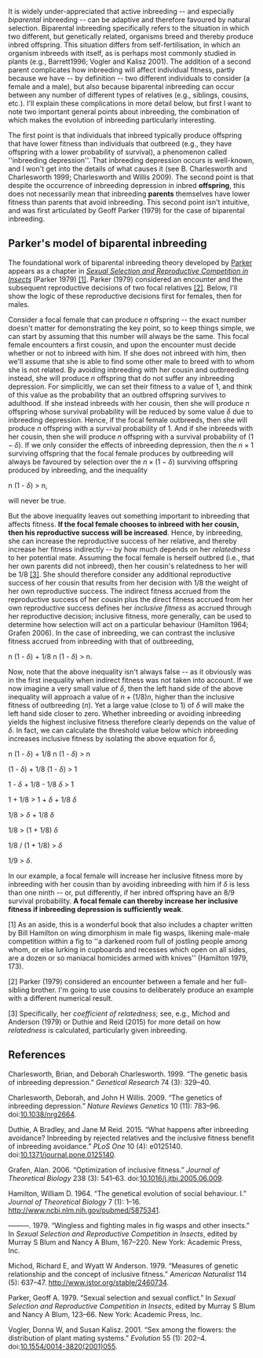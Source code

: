 It is widely under-appreciated that active inbreeding -- and especially
*biparental* inbreeding -- can be adaptive and therefore favoured by
natural selection. Biparental inbreeding specifically refers to the
situation in which two different, but genetically related, organisms
breed and thereby produce inbred offspring. This situation differs from
self-fertilisation, in which an organism inbreeds with itself, as is
perhaps most commonly studied in plants (e.g., Barrett1996; Vogler and
Kalisz 2001). The addition of a second parent complicates how inbreeding
will affect individual fitness, partly because we have -- by definition
-- two different individuals to consider (a female and a male), but also
because biparental inbreeding can occur between any number of different
types of relatives (e.g., siblings, cousins, etc.). I'll explain these
complications in more detail below, but first I want to note two
important general points about inbreeding, the combination of which
makes the evolution of inbreeding particularly interesting.

The first point is that individuals that inbreed typically produce
offspring that have lower fitness than individuals that outbreed (e.g.,
they have offspring with a lower probability of survival), a phenomenon
called ''inbreeding depression''. That inbreeding depression occurs is
well-known, and I won't get into the details of what causes it (see B.
Charlesworth and Charlesworth 1999; Charlesworth and Willis 2009). The
second point is that despite the occurrence of inbreeding depression in
inbred **offspring**, this does not necessarily mean that inbreeding
**parents** themselves have lower fitness than parents that avoid
inbreeding. This second point isn't intuitive, and was first articulated
by Geoff Parker (1979) for the case of biparental inbreeding.

Parker's model of biparental inbreeding
---------------------------------------

The foundational work of biparental inbreeding theory developed by
[Parker](https://en.wikipedia.org/wiki/Geoff_Parker) appears as a
chapter in [*Sexual Selection and Reproductive Competition in
Insects*](https://www.amazon.co.uk/Sexual-Selection-Reproductive-Competition-Insects/dp/0124145760)
(Parker 1979) [\[1\]](#foot1). Parker (1979) considered an encounter and
the subsequent reproductive decisions of two focal relatives
[\[2\]](#foot2). Below, I'll show the logic of these reproductive
decisions first for females, then for males.

Consider a focal female that can produce *n* offspring -- the exact
number doesn't matter for demonstrating the key point, so to keep things
simple, we can start by assuming that this number will always be the
same. This focal female encounters a first cousin, and upon the
encounter must decide whether or not to inbreed with him. If she does
not inbreed with him, then we'll assume that she is able to find some
other male to breed with to whom she is not related. By avoiding
inbreeding with her cousin and outbreeding instead, she will produce *n*
offspring that do not suffer any inbreeding depression. For simplicitly,
we can set their fitness to a value of 1, and think of this value as the
probability that an outbred offspring survives to adulthood. If she
instead inbreeds with her cousin, then she will produce *n* offspring
whose survival probability will be reduced by some value *δ* due to
inbreeding depression. Hence, if the focal female outbreeds, then she
will produce *n* offspring with a survival probability of 1. And if she
inbreeds with her cousin, then she will produce *n* offspring with a
survival probability of (1 − *δ*). If we only consider the effects of
inbreeding depression, then the *n* × 1 surviving offspring that the
focal female produces by outbreeding will always be favoured by
selection over the *n* × (1 − *δ*) surviving offspring produced by
inbreeding, and the inequality

n (1 - *δ*) &gt; n,

will never be true.

But the above inequality leaves out something important to inbreeding
that affects fitness. **If the focal female chooses to inbreed with her
cousin, then his reproductive success will be increased**. Hence, by
inbreeding, she can increase the reproductive success of her relative,
and thereby increase her fitness indirectly -- by how much depends on
her *relatedness* to her potential mate. Assuming the focal female is
herself outbred (i.e., that her own parents did not inbreed), then her
cousin's relatedness to her will be 1/8 [\[3\]](#foot3). She should
therefore consider any additional reproductive success of her cousin
that results from her decision with 1/8 the weight of her own
reproductive success. The indirect fitness accrued from the reproductive
success of her cousin plus the direct fitness accrued from her own
reproductive success defines her *inclusive fitness* as accrued through
her reproductive decision; inclusive fitness, more generally, can be
used to determine how selection will act on a particular behaviour
(Hamilton 1964; Grafen 2006). In the case of inbreeding, we can contrast
the inclusive fitness accrued from inbreeding with that of outbreeding,

n (1 - *δ*) + 1/8 n (1 - *δ*) &gt; n.

Now, note that the above inequality isn't always false -- as it
obviously was in the first inequality when indirect fitness was not
taken into account. If we now imagine a very small value of *δ*, then
the left hand side of the above inequality will approach a value of
*n* + (1/8)*n*, higher than the inclusive fitness of outbreeding (*n*).
Yet a large value (close to 1) of *δ* will make the left hand side
closer to zero. Whether inbreeding or avoiding inbreeding yields the
highest inclusive fitness therefore clearly depends on the value of *δ*.
In fact, we can calculate the threshold value below which inbreeding
increases inclusive fitness by isolating the above equation for *δ*,

n (1 - *δ*) + 1/8 n (1 - *δ*) &gt; n

(1 - *δ*) + 1/8 (1 - *δ*) &gt; 1

1 - *δ* + 1/8 - 1/8 *δ* &gt; 1

1 + 1/8 &gt; 1 + *δ* + 1/8 *δ*

1/8 &gt; *δ* + 1/8 *δ*

1/8 &gt; (1 + 1/8) *δ*

1/8 / (1 + 1/8) &gt; *δ*

1/9 &gt; *δ*.

In our example, a focal female will increase her inclusive fitness more
by inbreeding with her cousin than by avoiding inbreeding with him if
*δ* is less than one ninth -- or, put differently, if her inbred
offspring have an 8/9 survival probability. **A focal female can thereby
increase her inclusive fitness if inbreeding depression is sufficiently
weak**.

<!--- Perhaps more interesting, @Parker1979 noted that reproductive interactions between relatives are expected to be characterised by sexual conflict (explain what this means) in a way that self-fertilisation versus outcrossing is not. Explain why this conflict arises, and that it links with other kinds of conflict, citing relevant sources here. Hence, in a few pages of @Parker1979, we have two key theoretical insights; inbreeding should sometimes be adaptive, and reproductive interactions between relatives should lead to sexual conflict. --->
<!--- Note how this work of @Parker1979 still remains less appreciated than perhaps it should, but interesting theory has been developed from its foundation. @Kokko2006 conceptualised the timing of interactions. @Puurtinen2011 (brief note to optimal inbreeding), I think, was the first to note subtely that females but not males could prefer inbreeding (explain why). The other paper on dispersal also boils down to @Parker1979, which was also expressed in a more general paper on sexual conflict in @Parker2006. Perhaps mention @Lehtonen2015 and @Waser1986, noting the costs. Then the conceptual unification between inbreeding theory and parental investment theory, and the model of population genetics. --->
<a name="foot1">\[1\]</a> As an aside, this is a wonderful book that
also includes a chapter written by Bill Hamilton on wing dimorphism in
male fig wasps, likening male-male competition within a fig to ''a
darkened room full of jostling people among whom, or else lurking in
cupboards and recesses which open on all sides, are a dozen or so
maniacal homicides armed with knives'' (Hamilton 1979, 173).

<a name="foot2">\[2\]</a> Parker (1979) considered an encounter between
a female and her full-sibling brother. I'm going to use cousins to
deliberately produce an example with a different numerical result.

<a name="foot3">\[3\]</a> Specifically, her *coefficient of
relatedness*; see, e.g., Michod and Anderson (1979) or Duthie and Reid
(2015) for more detail on how *relatedness* is calculated, particularly
given inbreeding.

References
----------

Charlesworth, Brian, and Deborah Charlesworth. 1999. “The genetic basis
of inbreeding depression.” *Genetical Research* 74 (3): 329–40.

Charlesworth, Deborah, and John H Willis. 2009. “The genetics of
inbreeding depression.” *Nature Reviews Genetics* 10 (11): 783–96.
doi:[10.1038/nrg2664](https://doi.org/10.1038/nrg2664).

Duthie, A Bradley, and Jane M Reid. 2015. “What happens after inbreeding
avoidance? Inbreeding by rejected relatives and the inclusive fitness
benefit of inbreeding avoidance.” *PLoS One* 10 (4): e0125140.
doi:[10.1371/journal.pone.0125140](https://doi.org/10.1371/journal.pone.0125140).

Grafen, Alan. 2006. “Optimization of inclusive fitness.” *Journal of
Theoretical Biology* 238 (3): 541–63.
doi:[10.1016/j.jtbi.2005.06.009](https://doi.org/10.1016/j.jtbi.2005.06.009).

Hamilton, William D. 1964. “The genetical evolution of social behaviour.
I.” *Journal of Theoretical Biology* 7 (1): 1–16.
<http://www.ncbi.nlm.nih.gov/pubmed/5875341>.

———. 1979. “Wingless and fighting males in fig wasps and other insects.”
In *Sexual Selection and Reproductive Competition in Insects*, edited by
Murray S Blum and Nancy A Blum, 167–220. New York: Academic Press, Inc.

Michod, Richard E, and Wyatt W Anderson. 1979. “Measures of genetic
relationship and the concept of inclusive fitness.” *American
Naturalist* 114 (5): 637–47. <http://www.jstor.org/stable/2460734>.

Parker, Geoff A. 1979. “Sexual selection and sexual conflict.” In
*Sexual Selection and Reproductive Competition in Insects*, edited by
Murray S Blum and Nancy A Blum, 123–66. New York: Academic Press, Inc.

Vogler, Donna W, and Susan Kalisz. 2001. “Sex among the flowers: the
distribution of plant mating systems.” *Evolution* 55 (1): 202–4.
doi:[10.1554/0014-3820(2001)055](https://doi.org/10.1554/0014-3820(2001)055).
